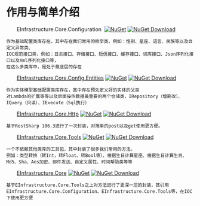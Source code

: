 # 作用与简单介绍


&emsp;&emsp;EInfrastructure.Core.Configuration &nbsp;[![NuGet](https://img.shields.io/nuget/v/EInfrastructure.Core.Configuration.svg?style=flat-square)](https://www.nuget.org/packages/EInfrastructure.Core.Configuration)
[![NuGet Download](https://img.shields.io/nuget/dt/EInfrastructure.Core.Configuration.svg?style=flat-square)](https://www.nuget.org/packages/EInfrastructure.Core.Configuration)

    作为基础配置类库存在，其中存在我们常用的枚举类，例如：性别、星座、语言、民族等以及自定义异常类、
    IOC规范接口类，例如：日志接口、存储接口、短信接口、缓存接口、词库接口、Json序列化接口以及Xml序列化接口等，
    在这么多类库中，是处于最底层的存在

&emsp;&emsp;[EInfrastructure.Core.Config.Entities](/zh-cn/_configEntities.md)&nbsp;[![NuGet](https://img.shields.io/nuget/v/EInfrastructure.Core.Config.Entities.svg?style=flat-square)](https://www.nuget.org/packages/EInfrastructure.Core.Config.Entities)
[![NuGet Download](https://img.shields.io/nuget/dt/EInfrastructure.Core.Config.Entities.svg?style=flat-square)](https://www.nuget.org/packages/EInfrastructure.Core.Config.Entities) 

    作为实体模型基础配置类库存在，其中存在预先定义好的实体的父类
    对Lambda的扩展等等以及后面操作数据最重要的两个仓储类，IRepository（增删改）、IQuery（只读）、IExecute（Sql执行）

&emsp;&emsp;[EInfrastructure.Core.Http](/zh-cn/_http.md)&nbsp;[![NuGet](https://img.shields.io/nuget/v/EInfrastructure.Core.Http.svg?style=flat-square)](https://www.nuget.org/packages/EInfrastructure.Core.Http)
[![NuGet Download](https://img.shields.io/nuget/dt/EInfrastructure.Core.Http.svg?style=flat-square)](https://www.nuget.org/packages/EInfrastructure.Core.Http)

    基于RestSharp 106.3进行了一次封装，对简单的post以及get使用更方便。

&emsp;&emsp;[EInfrastructure.Core.Tools](/zh-cn/_tools.md)&nbsp;[![NuGet](https://img.shields.io/nuget/v/EInfrastructure.Core.Tools.svg?style=flat-square)](https://www.nuget.org/packages/EInfrastructure.Core.Tools)
[![NuGet Download](https://img.shields.io/nuget/dt/EInfrastructure.Core.Tools.svg?style=flat-square)](https://www.nuget.org/packages/EInfrastructure.Core.Tools)

    一个不依赖其他类库的工具包，其中封装了很多我们常用的方法。
    例如：类型转换（转Int，转Float、转Bool等）、根据生日计算星座、根据生日计算生肖、Md5、Sha、Aes加密、邮件发送、自定义属性、时间帮助类等等

&emsp;&emsp;[EInfrastructure.Core](/zh-cn/_common.md)&nbsp;[![NuGet](https://img.shields.io/nuget/v/EInfrastructure.Core.svg?style=flat-square)](https://www.nuget.org/packages/EInfrastructure.Core)
[![NuGet Download](https://img.shields.io/nuget/dt/EInfrastructure.Core.svg?style=flat-square)](https://www.nuget.org/packages/EInfrastructure.Core)

    基于EInfrastructure.Core.Tools之上对方法进行了更深一层的封装，其引用EInfrastructure.Core.Configuration、EInfrastructure.Core.Tools等，在IOC下使用更方便

